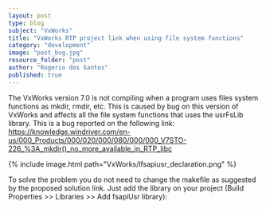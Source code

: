 ```yaml
---
layout: post
type: blog
subject: "VxWorks"
title: "VxWorks RTP project link when using file system functions"
category: "development"
image: "post_bug.jpg"
resource_folder: "post"
author: "Rogerio dos Santos"
published: true
---
```


The VxWorks version 7.0 is not compiling when a program uses files system functions as mkdir, rmdir, etc. This is caused by bug on this version of VxWorks and affects all the file system functions that uses the usrFsLib library. This is a bug reported on the following link: https://knowledge.windriver.com/en-us/000_Products/000/020/000/080/000/000_V7STO-226_%3A_mkdir()_no_more_available_in_RTP_libc 

{% include image.html path="VxWorks/lfsapiusr_declaration.png" %}

To solve the problem you do not need to change the makefile as suggested by the proposed solution link. Just add the library on your project (Build Properties >> Libraries >> Add fsapiUsr library):

